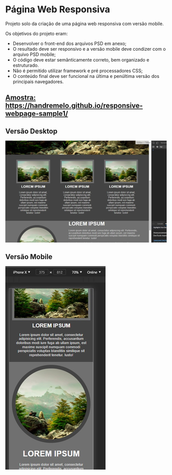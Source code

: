 <h1> Página Web Responsiva </h1>
<p>Projeto solo da criação de uma página web responsiva com versão mobile. </p>
<p>Os objetivos do projeto eram:
  <ul>
    <li>Desenvolver o front-end dos arquivos PSD em anexo;
    <li>O resultado deve ser responsivo e a versão mobile deve condizer com o arquivo PSD mobile;
    <li>O código deve estar semânticamente correto, bem organizado e estruturado.
    <li>Não é permitido utilizar framework e pré processadores CSS;
    <li>O conteúdo final deve ser funcional na última e penúltima versão dos principais navegadores.
  </ul>
  </p>
 <p>
<h2><a href="https://handremelo.github.io/responsive-webpage-sample1/">Amostra: https://handremelo.github.io/responsive-webpage-sample1/</a><h2>
<h2>Versão Desktop</h2>
<img src="https://github.com/HandreMelo/responsive-webpage-sample1/blob/main/other/desktop.jpg?raw=true" alt="Print da página versão Desktop"></img>
</p>
<p>
<h2>Versão Mobile</h2>
<img src="https://github.com/HandreMelo/responsive-webpage-sample1/blob/main/other/mobile.jpg?raw=true" alt="Print da página versão Mobile"></img>
</p>
